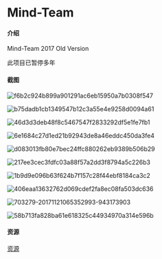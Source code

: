 # Mind-Team

#### 介绍
Mind-Team 2017 Old Version

此项目已暂停多年

#### 截图

![f6b2c924b899a901291ac6eb15950a7b0308f547](Screenshot/f6b2c924b899a901291ac6eb15950a7b0308f547.png)

![b75dadb1cb1349547b12c3a55e4e9258d0094a61](Screenshot/b75dadb1cb1349547b12c3a55e4e9258d0094a61.png)

![46d3d3deb48f8c5467547f2833292df5e1fe7fb1](Screenshot/46d3d3deb48f8c5467547f2833292df5e1fe7fb1.png)

![6e1684c27d1ed21b92943de8a46eddc450da3fe4](Screenshot/6e1684c27d1ed21b92943de8a46eddc450da3fe4.png)

![d083013fb80e7bec24ffc880262eb9389b506b29](Screenshot/d083013fb80e7bec24ffc880262eb9389b506b29.png)

![217ee3cec3fdfc03a88f57a2dd3f8794a5c226b3](Screenshot/217ee3cec3fdfc03a88f57a2dd3f8794a5c226b3.png)

![1b9d9e096b63f624b7f157c28f44ebf8184ca3c2](Screenshot/1b9d9e096b63f624b7f157c28f44ebf8184ca3c2.png)

![406eaa13632762d069cdef2fa8ec08fa503dc636](Screenshot/406eaa13632762d069cdef2fa8ec08fa503dc636.png)

![703279-20171121065352993-943173903](Screenshot/703279-20171121065352993-943173903.png)

![58b713fa828ba61e618325c44934970a314e596b](Screenshot/58b713fa828ba61e618325c44934970a314e596b.png)

#### 资源

[资源](https://1drv.ms/u/c/c0c60ef3d366858f/EXP4UwkG3URNmD-om2mckrMBC26ECvhtimO_4olpFNFpVA)
